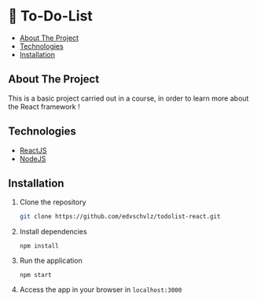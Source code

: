 #  📝 To-Do-List


- [About The Project](#about-the-project)
- [Technologies](#technologies)
- [Installation](#installation)

##  About The Project

This is a basic project carried out in a course, in order to learn more about the React framework !

## Technologies

- [ReactJS](https://reactjs.org)
- [NodeJS](https://nodejs.org)

## Installation

1. Clone the repository
   ```sh
   git clone https://github.com/edvschvlz/todolist-react.git
   ```
2. Install dependencies 
    ```
    npm install
    ```

3. Run the application
   ```
   npm start
   ```
4. Access the app in your browser in `localhost:3000`